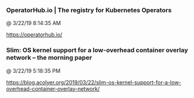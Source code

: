 ﻿

### OperatorHub.io | The registry for Kubernetes Operators
@ 3/22/19 8:14:35 AM

https://operatorhub.io/



### Slim: OS kernel support for a low-overhead container overlay network – the morning paper
@ 3/22/19 5:18:35 PM

https://blog.acolyer.org/2019/03/22/slim-os-kernel-support-for-a-low-overhead-container-overlay-network/

